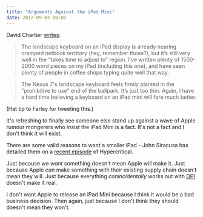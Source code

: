 ```yaml
---
title: "Arguments Against the iPad Mini"
date: 2012-09-03 00:00
---
```


<import><p>David Chartier <a href="http://davidchartier.com/nexus-7-thoughts-mid-sized-tablets">writes</a>:</p>
<blockquote>The landscape keyboard on an iPad display is already nearing cramped netbook territory (hey, remember those?), but it’s still very well in the “takes time to adjust to” region. I’ve written plenty of 1500-2000 word pieces on my iPad (including this one), and have seen plenty of people in coffee shops typing quite well that way.</blockquote>
<blockquote>The Nexus 7's landscape keyboard feels firmly planted in the "prohibitive to use" end of the ballpark. It’s just too thin. Again, I have a hard time believing a keyboard on an iPad mini will fare much better.</blockquote>
<p>(Hat tip to Farley for tweeting this.)</p>
<p>It's refreshing to finally see someone else stand up against a wave of Apple rumour mongerers who <em>insist</em> the iPad Mini is a fact. It's not a fact and I don't think it will exist.</p>

<p>There are some valid reasons to want a smaller iPad - John Siracusa has detailed them on a <a href="http://5by5.tv/hypercritical/83">recent episode</a> of Hypercritical. </p>

<p>Just because we <em>want</em> something doesn't mean Apple will make it. Just because Apple <em>can</em> make something with their existing supply chain doesn't mean they will. Just because everything <em>conincidentally</em> works out with <a href="http://www.dailytech.com/article.aspx?newsid=25102">DPI</a> doesn't make it real.</p>

<p>I don't want Apple to release an iPad Mini because I think it would be a bad business decision. Then again, just because I don't think they should doesn't mean they won't. </p></import>

<!-- more -->

